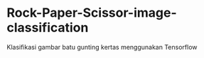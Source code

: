 # Rock-Paper-Scissor-image-classification
Klasifikasi gambar batu gunting kertas menggunakan Tensorflow
